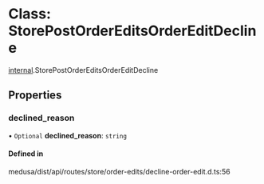 # Class: StorePostOrderEditsOrderEditDecline

[internal](../modules/internal-40.md).StorePostOrderEditsOrderEditDecline

## Properties

### declined\_reason

• `Optional` **declined\_reason**: `string`

#### Defined in

medusa/dist/api/routes/store/order-edits/decline-order-edit.d.ts:56
